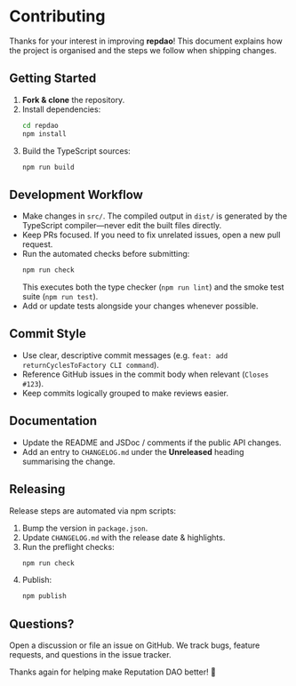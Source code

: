 # Contributing

Thanks for your interest in improving **repdao**! This document explains how the project is organised and the steps we follow when shipping changes.

## Getting Started

1. **Fork & clone** the repository.
2. Install dependencies:
   ```bash
   cd repdao
   npm install
   ```
3. Build the TypeScript sources:
   ```bash
   npm run build
   ```

## Development Workflow

- Make changes in `src/`. The compiled output in `dist/` is generated by the TypeScript compiler—never edit the built files directly.
- Keep PRs focused. If you need to fix unrelated issues, open a new pull request.
- Run the automated checks before submitting:
  ```bash
  npm run check
  ```
  This executes both the type checker (`npm run lint`) and the smoke test suite (`npm run test`).
- Add or update tests alongside your changes whenever possible.

## Commit Style

- Use clear, descriptive commit messages (e.g. `feat: add returnCyclesToFactory CLI command`).
- Reference GitHub issues in the commit body when relevant (`Closes #123`).
- Keep commits logically grouped to make reviews easier.

## Documentation

- Update the README and JSDoc / comments if the public API changes.
- Add an entry to `CHANGELOG.md` under the **Unreleased** heading summarising the change.

## Releasing

Release steps are automated via npm scripts:

1. Bump the version in `package.json`.
2. Update `CHANGELOG.md` with the release date & highlights.
3. Run the preflight checks:
   ```bash
   npm run check
   ```
4. Publish:
   ```bash
   npm publish
   ```

## Questions?

Open a discussion or file an issue on GitHub. We track bugs, feature requests, and questions in the issue tracker.

Thanks again for helping make Reputation DAO better! 💛

